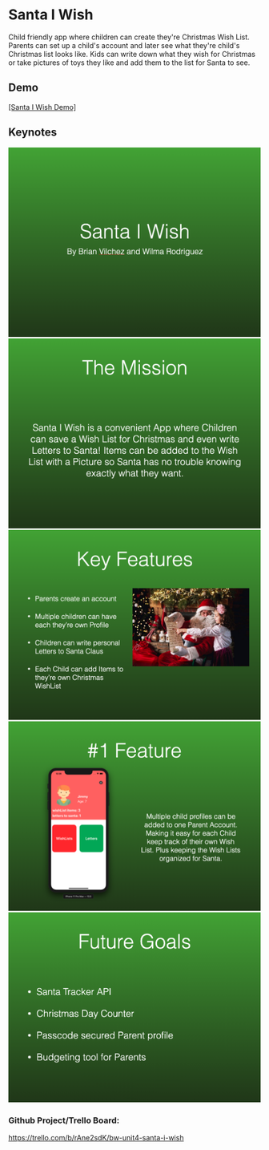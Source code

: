 # Santa I Wish 
Child friendly app where children can create they're Christmas Wish List. Parents can set up a child's account and later see what they're child's Christmas list looks like. Kids can write down what they wish for Christmas or take pictures of toys they like and add them to the list for Santa to see. 

## Demo

[[Santa I Wish Demo]](videos/IMG_1918.MP4)

## Keynotes

<!-- Other option ![](images/2Mission.png) -->

<img src="images/1Intro.png" width=550>
<img src="images/2Mission.png" width=550>
<img src="images/3KeyFeatures.png" width=550>
<img src="images/4NumOneFeature.png" width=550>
<img src="images/5Future.png" width=550>


### Github Project/Trello Board:
https://trello.com/b/rAne2sdK/bw-unit4-santa-i-wish